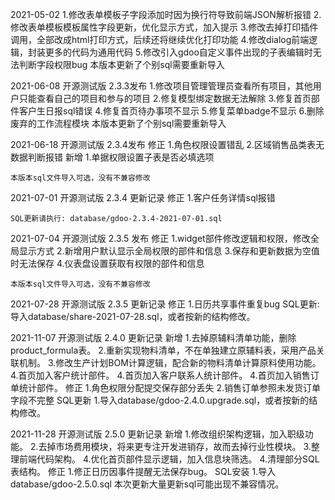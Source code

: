 2021-05-02
    1.修改表单模板子字段添加时因为换行符导致前端JSON解析报错
    2.修改表单模板模板属性字段更新，优化显示方式，加入提示
    3.修改去掉打印插件调用，全部改成html打印方式，后续还将继续优化打印功能
    4.修改dialog前端逻辑，封装更多的代码为通用代码
    5.修改引入gdoo自定义事件出现的子表编辑时无法判断字段权限bug
    本版本更新了个别sql需要重新导入

2021-06-08 开源测试版 2.3.3发布
    1.修改项目管理管理员查看所有项目，其他用户只能查看自己的项目和参与的项目
    2.修复模型绑定数据无法解除
    3.修复首页部件客户生日报sql错误
    4.修复首页待办事项不显示
    5.修复菜单badge不显示
    6.删除废弃的工作流程模块
    本版本更新了个别sql需要重新导入

2021-06-18 开源测试版 2.3.4发布
    修正
    1.角色权限设置错乱
    2.区域销售品类表无数据判断报错
    新增
    1.单据权限设置子表是否必填选项

    本版本sql文件导入可选，没有不兼容修改

2021-07-01 开源测试版 2.3.4 更新记录
    修正
    1.客户任务详情sql报错

    SQL更新请执行: database/gdoo-2.3.4-2021-07-01.sql

2021-07-04 开源测试版 2.3.5 发布
    修正
    1.widget部件修改逻辑和权限，修改全局显示方式
    2.新增用户默认显示全局权限的部件和信息
    3.保存和更新数据为空值时无法保存
    4.仪表盘设置获取有权限的部件和信息

    本版本sql文件导入可选，没有不兼容修改

2021-07-28 开源测试版 2.3.5 更新记录
    修正
    1.日历共享事件重复bug
    SQL更新: 导入database/share-2021-07-28.sql，或者按新的结构修改。


2021-11-07 开源测试版 2.4.0 更新记录
新增
    1.去掉原辅料清单功能，删除product_formula表。
    2.重新实现物料清单，不在单独建立原辅料表，采用产品关联机制。
    3.修改生产计划BOM计算逻辑，配合新的物料清单计算原料使用功能。
    4.首页加入客户统计部件。
    4.首页加入客户联系人统计部件。
    4.首页加入销售订单统计部件。
修正
    1.角色权限分配提交保存部分丢失
    2.销售订单参照未发货订单字段不完整
SQL更新
    1.导入database/gdoo-2.4.0.upgrade.sql，或者按新的结构修改。

2021-11-28 开源测试版 2.5.0 更新记录
新增
    1.修改组织架构逻辑，加入职级功能。
    2.去掉市场费用模块，将来更专注开发进销存，故而去掉行业性模块。
    3.整理前端代码架构。
    4.优化首页部件显示逻辑，加入信息块筛选。
    4.清理部分SQL表结构。
修正
    1.修正日历因事件提醒无法保存bug。
SQL安装
    1.导入database/gdoo-2.5.0.sql
    本次更新大量更新sql可能出现不兼容情况。